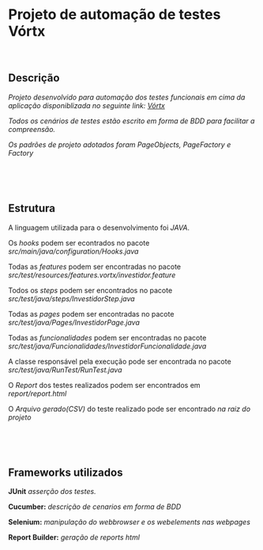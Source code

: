 <body>
    <h1>Projeto de automação de testes Vórtx</h1>
    <br>
                <h2>Descrição</h2>
                <p><i>Projeto desenvolvido para automação dos testes funcionais em cima da aplicação disponiblizada no seguinte link: <a href="vortx.com.br">Vórtx</a> </i></p>
                <p> <i>Todos os cenários de testes estão escrito em forma de BDD para facilitar a compreensão.</i></p>
                <p><i>Os padrões de projeto adotados foram PageObjects, PageFactory e Factory</i></p>
    </p>
    <p>
        <br>
                    <p>
                        <br>
<h2>Estrutura</h2>
<p>A linguagem utilizada para o desenvolvimento foi <i>JAVA</i>.</p>
<p>Os <i>hooks</i> podem ser econtrados no pacote <i>src/main/java/configuration/Hooks.java</i></p>
<p>Todas as <i>features</i> podem ser encontradas no pacote <i>src/test/resources/features.vortx/investidor.feature</i></p>
<p>Todos os <i>steps</i> podem ser encontrados no pacote <i>src/test/java/steps/InvestidorStep.java</i></p>
<p>Todas as <i>pages</i> podem ser encontradas no pacote <i>src/test/java/Pages/InvestidorPage.java</i></p>
<p>Todas as <i>funcionalidades</i> podem ser encontradas no pacote <i>src/test/java/Funcionalidades/InvestidorFuncionalidade.java</i></p>
<p>A classe responsável pela execução pode ser encontrada no pacote <i>src/test/java/RunTest/RunTest.java</i></p>
<p>O <i>Report</i> dos testes realizados podem ser encontrados em <i>report/report.html</i></p>
<p>O <i>Arquivo gerado(CSV) </i> do teste realizado pode ser encontrado <i>na raiz do projeto</i></p>
                        </br>
                    </p>
                    <p>
        <br>
            <h2>Frameworks utilizados</h2>
                            <p><b>JUnit</b> <i>asserção dos testes.</i></p>
                            <p><b>Cucumber:</b> <i>descrição de cenarios em forma de BDD</i></p>
                            <p><b>Selenium:</b> <i>manipulação do webbrowser e os webelements nas webpages</i></p>
                            <p><b>Report Builder:</b> <i>geração de reports html</i></p>
                          
</body>